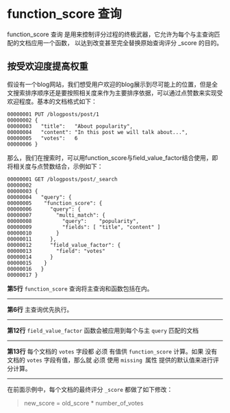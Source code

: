 # function_score 查询
function_score 查询 是用来控制评分过程的终极武器，它允许为每个与主查询匹配的文档应用一个函数， 以达到改变甚至完全替换原始查询评分 _score 的目的。

## 按受欢迎度提高权重
假设有一个blog网站，我们想受用户欢迎的blog展示到尽可能上的位置，但是全文搜索排序顺序还是要按照相关度来作为主要排序依据，可以通过点赞数来实现受欢迎程度。基本的文档格式如下：
```
00000001 PUT /blogposts/post/1
00000002 {
00000003   "title":   "About popularity",
00000004   "content": "In this post we will talk about...",
00000005   "votes":   6
00000006 }
```
那么，我们在搜索时，可以用function_score与field_value_factor结合使用，即将相关度与点赞数结合，示例如下：
```
00000001 GET /blogposts/post/_search
00000002 
00000003 {
00000004   "query": {
00000005 	"function_score": {
00000006 	  "query": { 
00000007 		"multi_match": {
00000008 		  "query":    "popularity",
00000009 		  "fields": [ "title", "content" ]
00000010 		}
00000011 	  },
00000012 	  "field_value_factor": { 
00000013 		"field": "votes" 
00000014 	  }
00000015 	}
00000016   }
00000017 }
```
**第5行** `function_score` 查询将主查询和函数包括在内。
***
**第6行** 主查询优先执行。
***
**第12行** `field_value_factor` 函数会被应用到每个与主 `query` 匹配的文档
***
**第13行** 每个文档的 `votes` 字段都 必须 有值供 `function_score` 计算。如果 没有 文档的 `votes` 字段有值，那么就 必须 使用 `missing `属性 提供的默认值来进行评分计算。
***
在前面示例中，每个文档的最终评分 `_score` 都做了如下修改：
> new_score = old_score * number_of_votes
